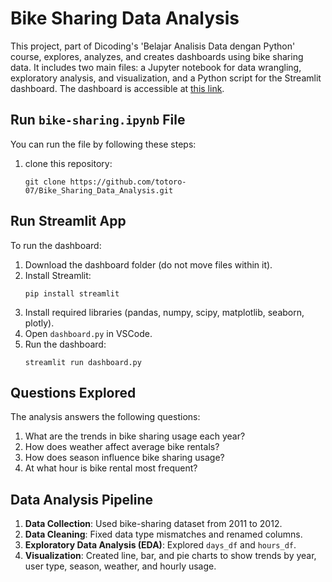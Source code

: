 # Bike Sharing Data Analysis
This project, part of Dicoding's 'Belajar Analisis Data dengan Python' course, explores, analyzes, and creates dashboards using bike sharing data. It includes two main files: a Jupyter notebook for data wrangling, exploratory analysis, and visualization, and a Python script for the Streamlit dashboard. The dashboard is accessible at [this link](https://bikesharingdataanalysis-mqnfovjfnlzranuxugy8v2.streamlit.app/).
## Run `bike-sharing.ipynb` File
You can run the file by following these steps:
1. clone this repository:
   ```
   git clone https://github.com/totoro-07/Bike_Sharing_Data_Analysis.git
   ```


## Run Streamlit App
To run the dashboard:
1. Download the dashboard folder (do not move files within it).
2. Install Streamlit:
   ```
   pip install streamlit
   ```
3. Install required libraries (pandas, numpy, scipy, matplotlib, seaborn, plotly).
4. Open `dashboard.py` in VSCode.
5. Run the dashboard:
   ```
   streamlit run dashboard.py
   ```


## Questions Explored
The analysis answers the following questions:
1. What are the trends in bike sharing usage each year?
2. How does weather affect average bike rentals?
3. How does season influence bike sharing usage?
4. At what hour is bike rental most frequent?

## Data Analysis Pipeline
1. **Data Collection**: Used bike-sharing dataset from 2011 to 2012.
2. **Data Cleaning**: Fixed data type mismatches and renamed columns.
3. **Exploratory Data Analysis (EDA)**: Explored `days_df` and `hours_df`.
4. **Visualization**: Created line, bar, and pie charts to show trends by year, user type, season, weather, and hourly usage.

